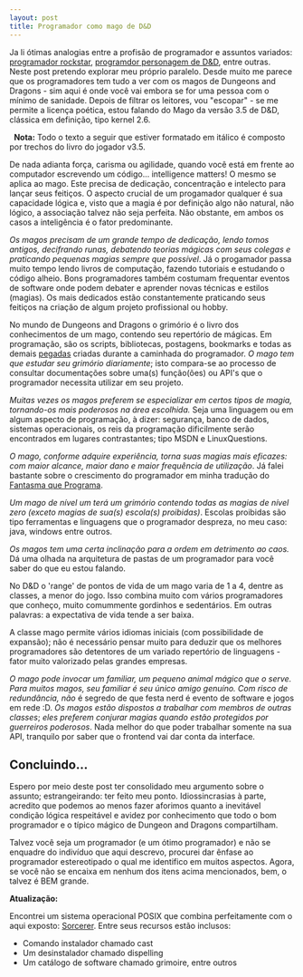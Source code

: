 ```yaml
---
layout: post
title: Programador como mago de D&D
---
```


Ja li ótimas analogias entre a profisão de programador e assuntos
variados: [programador rockstar](http://eltonminetto.net/blog/2014/09/17/se-as-empresas-fossem-bandas-de-rock/),
[programdor personagem de
D&D](https://blog.idrsolutions.com/2014/10/kind-programmer-rpg-class/), entre outras.
Neste post pretendo explorar meu próprio paralelo. Desde
muito me parece que os programadores tem tudo a ver com os magos de
Dungeons and Dragons - sim aqui é onde você vai embora se for uma pessoa
com o mínimo de sanidade. Depois de filtrar os leitores, vou "escopar" -
se me permite a licença poética, estou falando do Mago da versão 3.5 de
D&D, clássica em definição, tipo kernel 2.6.

 
**Nota:** Todo o texto a seguir que estiver formatado em itálico é composto
por trechos do livro do jogador v3.5.

De nada adianta força, carisma ou agilidade, quando você está em frente
ao computador escrevendo um código... intelligence matters! O mesmo se
aplica ao mago. Este precisa de dedicação, concentração e intelecto para
lançar seus feitiços. O aspecto crucial de um progamador qualquer é sua
capacidade lógica e, visto que a magia é por definição algo não natural,
 não lógico, a associação talvez não seja perfeita. Não obstante, em
ambos os casos a inteligência é o fator predominante.

*Os magos precisam
de um grande tempo de dedicação, lendo tomos antigos, decifrando runas,
debatendo teorias mágicas com seus colegas e praticando pequenas magias
sempre que possível*. Já o progamador passa muito tempo lendo
livros de computação, fazendo tutoriais e estudando o código alheio.
Bons programadores também costumam frequentar eventos de software onde
podem debater e aprender novas técnicas e estilos (magias).
Os mais dedicados estão constantemente praticando seus feitiços na criação de
algum projeto profissional ou hobby.

No mundo de Dungeons and Dragons o
grimório é o livro dos conhecimentos de um mago, contendo seu repertório
de mágicas. Em programação, são os scripts, bibliotecas, postagens,
bookmarks e todas as demais [pegadas](http://jeancarlomachado.com.br/blog/programador-fantasma.html) criadas durante a caminhada do
programador. *O mago tem que
estudar seu grimório diariamente*; isto compara-se ao processo de
consultar documentações sobre uma(s) função(ões) ou API's que o
programador necessita utilizar em seu projeto.

*Muitas vezes os magos
preferem se especializar em certos tipos de magia, tornando-os mais
poderosos na área escolhida.* Seja uma linguagem ou em algum aspecto de
programação, à dizer: segurança, banco de dados, sistemas operacionais,
os reis da programação dificilmente serão encontrados em lugares
contrastantes; tipo MSDN e LinuxQuestions. 

*O mago, conforme adquire
experiência, torna suas magias mais eficazes: com maior alcance, maior
dano e maior frequência de utilização*. Já falei bastante sobre o
crescimento do programador em minha tradução do [Fantasma que
Programa](/post/visualizar/00024/o-programador-fantasma-como-o-anonimato-esta-matando-sua-carreira-em-programacao).

*Um mago de nível um terá um grimório contendo todas as magias de nível
zero (exceto magias de sua(s) escola(s) proibidas)*. Escolas proibidas
são tipo ferramentas e linguagens que o programador despreza, no meu caso:
java, windows entre outros.

*Os magos tem uma certa inclinação para a ordem em detrimento ao caos.*
Dá uma olhada na arquitetura de pastas de um programador para você saber
do que eu estou falando.

No D&D o 'range' de pontos de vida de um mago varia de 1 a 4, dentre as
classes, a menor do jogo. Isso combina muito com vários programadores
que conheço, muito comummente gordinhos e sedentários. Em outras
palavras: a expectativa de vida tende a ser baixa.

A classe mago permite vários idiomas iniciais (com possibilidade de
expansão); não é necessário pensar muito para deduzir que os melhores
programadores são detentores de um variado repertório de linguagens -
fator muito valorizado pelas grandes empresas.

*O mago pode invocar um familiar, um pequeno animal mágico que o serve.
Para muitos magos, seu familiar é seu único amigo genuíno. Com risco de
redundância, não* é segredo de que festa nerd é evento de software e
jogos em rede :D. *Os magos estão dispostos a trabalhar com membros de
outras classes*; *eles preferem conjurar magias quando estão protegidos
por guerreiros poderosos*. Nada melhor do que poder trabalhar somente na
sua API, tranquilo por saber que o frontend vai dar conta da interface.

## Concluindo...

Espero por meio deste post ter consolidado meu argumento sobre o
assunto; estrangeirando: ter feito meu ponto. Idiossincrasias à parte,
acredito que podemos ao menos fazer aforimos quanto a inevitável
condição lógica respeitável e avidez por conhecimento que todo o bom
programador e o típico mágico de Dungeon and Dragons compartilham.

Talvez você seja um programador (e um ótimo programador) e não se
enquadre do indivíduo que aqui descrevo, procurei dar ênfase ao
programador estereotipado o qual me identifico em muitos aspectos.
Agora, se você não se encaixa em nenhum dos itens acima mencionados,
bem, o talvez é BEM grande.

**Atualização:**

Encontrei um sistema operacional POSIX que combina perfeitamente com o
aqui exposto: [Sorcerer](http://sorcerer.silverice.org/img.php). Entre
seus recursos estão inclusos:

-   Comando instalador chamado cast
-   Um desinstalador chamado dispelling
-   Um catálogo de software chamado grimoire, entre outros

